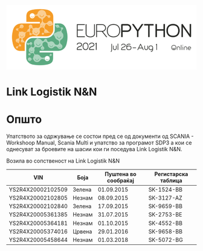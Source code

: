 ![EuroPythonLogo](images/euro-python-logo.png)

# Link Logistik N&N

# Општо

Упатството за одржување се состои пред се од документи од SCANIA - Workshoop Manual, Scania Multi и упатство за програмот SDP3 а кои се однесуват за броевите на шасии кои ги поседува Link Lоgistik N&N.

Возила во сопственост на Link Logistik N&N

| VIN | Боја | Пуштена во сообраќај | Регистарска таблица |
|-|-|-|-|
| YS2R4X20002102509 | Зелена | 01.09.2015 | SK-1524-BB |
| YS2R4X20002102805 | Незнам | 08.09.2015 | SK-3127-AZ |
| YS2R4X20002102840 | Зелена | 17.09.2015 | SK-9659-BB |
| YS2R4X20005361385 | Незнам | 31.07.2015 | SK-2753-BE |
| YS2R4X20005364181 | Незнам | 01.10.2015 | SK-4552-BB |
| YS2R4X20005374016 | Црвена | 29.01.2016 | SK-9658-BB |
| YS2R4X20005458644 | Незнам | 01.03.2018 | SK-5072-BG |